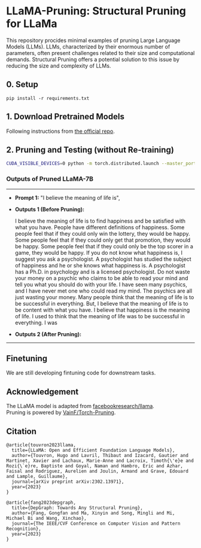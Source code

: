 <div align="left"> <h1>LLaMA-Pruning: Structural Pruning for LLaMa</h1> </div>

This repository procides minimal examples of pruning Large Language Models (LLMs). LLMs, characterized by their enormous number of parameters, often present challenges related to their size and computational demands. Structural Pruning offers a potential solution to this issue by reducing the size and complexity of LLMs. 


## 0. Setup
```
pip install -r requirements.txt
```

## 1. Download Pretrained Models
Following instructions from [the official repo](https://github.com/facebookresearch/llama).

## 2. Pruning and Testing (without Re-training)
```bash
CUDA_VISIBLE_DEVICES=0 python -m torch.distributed.launch --master_port 18100 --nproc_per_node 1 prune_llama.py --ckpt_dir ckpt/LLaMa/7B/ --tokenizer_path ckpt/LLaMa/tokenizer.model
```
  
### Outputs of Pruned LLaMA-7B

<hr>
  
* **Prompt 1:**
  "I believe the meaning of life is",

* **Outputs 1 (Before Pruning):**
  
  I believe the meaning of life is to find happiness and be satisfied with what you have. 
  People have different definitions of happiness. Some people feel that if they could only 
  win the lottery, they would be happy. Some people feel that if they could only get that promotion, 
  they would be happy. Some people feel that if they could only be the top scorer in a game, they would be happy.
  If you do not know what happiness is, I suggest you ask a psychologist. 
  A psychologist has studied the subject of happiness and he or she knows what happiness is. 
  A psychologist has a Ph.D. in psychology and is a licensed psychologist.
  Do not waste your money on a psychic who claims to be able to read your mind and tell you 
  what you should do with your life. I have seen many psychics, and I have never met one who could read my mind. 
  The psychics are all just wasting your money.
  Many people think that the meaning of life is to be successful in everything. 
  But, I believe that the meaning of life is to be content with what you have. I believe that happiness is the meaning of life.
  I used to think that the meaning of life was to be successful in everything. I was

* **Outputs 2 (After Pruning):**
  
<hr>


## Finetuning

We are still developing fintuning code for downstream tasks.

## Acknowledgement

The LLaMA model is adapted from [facebookresearch/llama](https://github.com/facebookresearch/llama).  
Pruning is powered by [VainF/Torch-Pruning](https://github.com/VainF/Torch-Pruning).

## Citation
```
@article{touvron2023llama,
  title={LLaMA: Open and Efficient Foundation Language Models},
  author={Touvron, Hugo and Lavril, Thibaut and Izacard, Gautier and Martinet, Xavier and Lachaux, Marie-Anne and Lacroix, Timoth{\'e}e and Rozi{\`e}re, Baptiste and Goyal, Naman and Hambro, Eric and Azhar, Faisal and Rodriguez, Aurelien and Joulin, Armand and Grave, Edouard and Lample, Guillaume},
  journal={arXiv preprint arXiv:2302.13971},
  year={2023}
}
```

```
@article{fang2023depgraph,
  title={DepGraph: Towards Any Structural Pruning},
  author={Fang, Gongfan and Ma, Xinyin and Song, Mingli and Mi, Michael Bi and Wang, Xinchao},
  journal={The IEEE/CVF Conference on Computer Vision and Pattern Recognition},
  year={2023}
}
```
